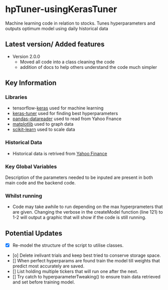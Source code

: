 # hpTuner-usingKerasTuner

Machine learning code in relation to stocks. Tunes hyperparameters and outputs optimum model using daily historical data

## Latest version/ Added features

- Version 2.0.0
  - Moved all code into a class cleaning the code
  - addition of docs to help others understand the code much simpler
  
## Key Information

### Libraries

- tensorflow-[keras](https://keras.io/) used for machine learning
- [keras-tuner](https://keras.io/keras_tuner/) used for finding best hyperparameters
- [pandas-datareader](https://pandas-datareader.readthedocs.io/en/latest/#) used to read from Yahoo Fnance
- [matplotlib](https://matplotlib.org/) used to graph data
- [scikit-learn](https://scikit-learn.org/stable/) used to scale data

### Historical Data

- Historical data is retrived from [Yahoo Finance](https://uk.finance.yahoo.com/)

### Key Global Variables

Description of the parameters needed to be inputed are present in both main code and the backend code.

### Whilst running

- Code may take awhile to run depending on the max hyperprameters that are given. Changing the verbose in the createModel function (line 121) to 1-2 will output a graphic that will show if the code is still running.

## Potential Updates

- [x] Re-model the structure of the script to utilise classes.
- [o] Delete irelivant trials and keep best tried to conserve storage space.
- [] When perfect hyperparams are found train the model till weights that predict most accurately are saved.
- [] List holding multiple tickers that will run one after the next.
- [] Try catch to hyperparameterTweaking() to ensure train data retrieved and set before training model. 

